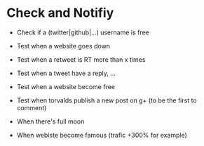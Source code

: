 # Check and Notifiy

- Check if a (twitter|github|...) username is free
- Test when a website goes down

- Test when a retweet is RT more than x times
- Test when a tweet have a reply, ...

- Test when a website become free
- Test when torvalds publish a new post on g+ (to be the first to comment)

- When there's full moon
- When webiste become famous (trafic +300% for example)
